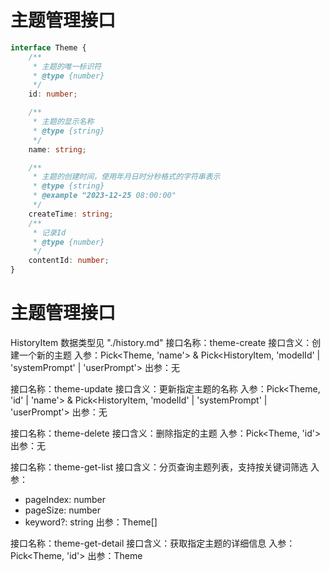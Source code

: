 # 主题管理接口

```typescript
interface Theme {
    /**
     * 主题的唯一标识符
     * @type {number}
     */
    id: number;

    /**
     * 主题的显示名称
     * @type {string}
     */
    name: string;

    /**
     * 主题的创建时间，使用年月日时分秒格式的字符串表示
     * @type {string}
     * @example "2023-12-25 08:00:00"
     */
    createTime: string;
    /**
     * 记录Id
     * @type {number}
     */
    contentId: number;
}
```

# 主题管理接口

HistoryItem 数据类型见 "./history.md"
接口名称：theme-create
接口含义：创建一个新的主题
入参：Pick<Theme, 'name'> & Pick<HistoryItem, 'modelId' | 'systemPrompt' | 'userPrompt'>
出参：无

接口名称：theme-update
接口含义：更新指定主题的名称
入参：Pick<Theme, 'id' | 'name'> & Pick<HistoryItem, 'modelId' | 'systemPrompt' | 'userPrompt'>
出参：无

接口名称：theme-delete
接口含义：删除指定的主题
入参：Pick<Theme, 'id'>
出参：无

接口名称：theme-get-list
接口含义：分页查询主题列表，支持按关键词筛选
入参：

-   pageIndex: number
-   pageSize: number
-   keyword?: string
    出参：Theme[]

接口名称：theme-get-detail
接口含义：获取指定主题的详细信息
入参：Pick<Theme, 'id'>
出参：Theme

```

```
